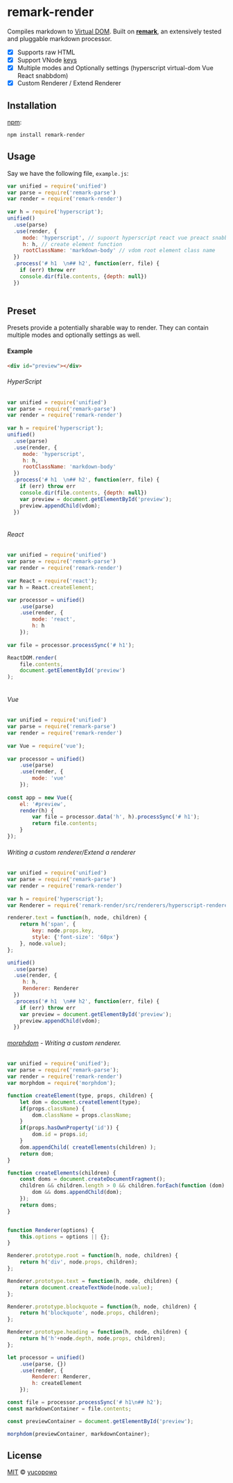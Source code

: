# remark-render

Compiles markdown to [Virtual DOM][vdom].  Built on [**remark**][remark], an
extensively tested and pluggable markdown processor.

*   [x] Supports raw HTML
*   [x] Support VNode [keys][vnode-key]
*   [x] Multiple modes and Optionally settings (hyperscript virtual-dom Vue React snabbdom)
*   [x] Custom Renderer / Extend Renderer

## Installation

[npm][]:

```bash
npm install remark-render
```

## Usage

Say we have the following file, `example.js`:


```javascript 
var unified = require('unified')
var parse = require('remark-parse')
var render = require('remark-render')
  
var h = require('hyperscript');
unified()
  .use(parse)
  .use(render, {
     mode: 'hyperscript', // supoort hyperscript react vue preact snabbdom virtual-dom
     h: h, // create element function
     rootClassName: 'markdown-body' // vdom root element class name
  })
  .process('# h1  \n## h2', function(err, file) {
    if (err) throw err
    console.dir(file.contents, {depth: null})
  })
 
```


## Preset

Presets provide a potentially sharable way to render.  They can
contain multiple modes and optionally settings as well.

#### Example


```html
<div id="preview"></div>
```

###### HyperScript

```javascript 
var unified = require('unified')
var parse = require('remark-parse')
var render = require('remark-render')
  
var h = require('hyperscript');
unified()
  .use(parse)
  .use(render, {
     mode: 'hyperscript',
     h: h,
     rootClassName: 'markdown-body'
  })
  .process('# h1  \n## h2', function(err, file) {
    if (err) throw err
    console.dir(file.contents, {depth: null})
    var preview = document.getElementById('preview');
    preview.appendChild(vdom);
  })
 
```


###### React

```javascript 
var unified = require('unified')
var parse = require('remark-parse')
var render = require('remark-render')
  
var React = require('react');
var h = React.createElement;

var processor = unified()
    .use(parse)
    .use(render, {
        mode: 'react',
        h: h
    });
 
var file = processor.processSync('# h1');

ReactDOM.render(
    file.contents,
    document.getElementById('preview')
);
 
```

###### Vue

```javascript 
var unified = require('unified')
var parse = require('remark-parse')
var render = require('remark-render')
  
var Vue = require('vue');
 
var processor = unified()
    .use(parse)
    .use(render, {
        mode: 'vue'
    });
 
const app = new Vue({
    el: '#preview',
    render(h) {
        var file = processor.data('h', h).processSync('# h1');
        return file.contents;
    }
}); 
```


###### Writing a custom renderer/Extend a renderer

```javascript 
var unified = require('unified')
var parse = require('remark-parse')
var render = require('remark-render')
  
var h = require('hyperscript');
var Renderer = require('remark-render/src/renderers/hyperscript-renderer');

renderer.text = function(h, node, children) {
    return h('span', {
        key: node.props.key,
        style: {'font-size': '60px'}
    }, node.value);
};

unified()
  .use(parse)
  .use(render, {
     h: h,
     Renderer: Renderer
  })
  .process('# h1  \n## h2', function(err, file) {
    if (err) throw err
    var preview = document.getElementById('preview');
    preview.appendChild(vdom);
  })
```


###### [morphdom](examples/morphdom/renderer.js) - Writing a custom renderer.

```javascript
var unified = require('unified');
var parse = require('remark-parse');
var render = require('remark-render')
var morphdom = require('morphdom');

function createElement(type, props, children) {
    let dom = document.createElement(type);
    if(props.className) {
        dom.className = props.className;
    }
    if(props.hasOwnProperty('id')) {
        dom.id = props.id;
    }
    dom.appendChild( createElements(children) );
    return dom;
}

function createElements(children) {
    const doms = document.createDocumentFragment();
    children && children.length > 0 && children.forEach(function (dom) {
        dom && doms.appendChild(dom);
    });
    return doms;
}


function Renderer(options) {
    this.options = options || {};
}

Renderer.prototype.root = function(h, node, children) {
    return h('div', node.props, children);
};

Renderer.prototype.text = function(h, node, children) {
    return document.createTextNode(node.value);
};

Renderer.prototype.blockquote = function(h, node, children) {
    return h('blockquote', node.props, children);
};

Renderer.prototype.heading = function(h, node, children) {
    return h('h'+node.depth, node.props, children);
};

let processor = unified()
    .use(parse, {})
    .use(render, {
        Renderer: Renderer,
        h: createElement
    });

const file = processor.processSync('# h1\n## h2');
const markdownContainer = file.contents;

const previewContainer = document.getElementById('preview');

morphdom(previewContainer, markdownContainer);
```



## License

[MIT][license] © [yucopowo][author]

<!-- Definitions -->

[license]: LICENSE

[author]: https://github.com/yucopowo

[npm]: https://docs.npmjs.com/cli/install

[remark]: https://github.com/remarkjs/remark

[vdom]: https://github.com/Matt-Esch/virtual-dom

[vnode-key]: https://github.com/Matt-Esch/virtual-dom/tree/master/virtual-hyperscript#key